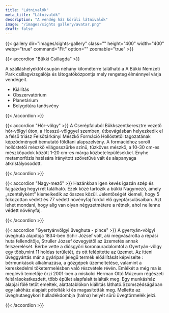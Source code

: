 ```yaml
---
title: "Látnivalók"
meta_title: "Látnivalók"
description: "A vendég ház körüli látnivalók"
image: "/images/sights gallery/avatar.png"
draft: false
---
```



{{< gallery dir="images/sights-gallery" class="" height="400" width="400" webp="true" command="Fit" option="" zoomable="true" >}}

{{< accordion "Bükki Csillagda" >}}

A szálláshelyektől csupán néhány kilométerre található a A Bükki Nemzeti Park csillagvizsgálója és látogatóközpontja mely rengeteg élménnyel várja vendégeit.

- Kiállítás
- Obszervatórium
- Planetárium
- Bolygótúra tanösvény

{{< /accordion >}}

{{< accordion "Hór-völgy" >}}
A Cserépfaluból Bükkszentkeresztre vezető hór-völgyi úton, a Hosszú-völggyel szemben, útbevágásban helyezkedik el a felső triász Felsőtárkányi Mészkő Formáció Hollóstetői tagozatának képződményeit bemutató földtani alapszelvény. A formációhoz sorolt hollóstetői mészkő világosszürke színű, tűzköves mészkő, a 10-30 cm-es mészkőpadok között 1-20 cm-es márga közbetelepülésekkel. Enyhe metamorfózis hatására irányított szövetűvé vált és alapanyaga átkristályosodott.

{{< /accordion >}}

{{< accordion "Nagy-mező" >}}
Hazánkban igen kevés igazán szép és fajgazdag hegyi rét található. Ezek közé tartozik a bükki Nagymező, amely „szentélyként” kiemelkedik az összes közül. Jelentőségét kiemeli, hogy 5 fokozottan védett és 77 védett növényfaj fordul elő gyeptársulásaiban. Azt lehet mondani, hogy alig van olyan négyzetmétere a rétnek, ahol ne lenne védett növényfaj.

{{< /accordion >}}

{{< accordion "Gyertyánvölgyi üveghuta - pince" >}}
A gyertyán-völgyi üveghuta alapítója 1834-ben Schir József volt, aki  megvásárolta a répási huta fellendítője, Struller József özvegyétől az üzemetés annak felszerelését. Bérbe vette a diósgyőri koronauradalomtól a Gyertyán-völgy egy több,mint 11 holdas területét, és ott felépítette az üzemet. Az itteni üveggyártás már a gyáripari jelegű termék előállítását képviselte : bérmunkások alkalmazása, a gőzgépek üzemeltetése, valamint a kereskedelmi tőketermelésben való részvétele révén.  Emlékét a még ma is meglévő temetője őrzi   2001-ben a miskolci Herman Ottó Múzeum régészeti feltárásokatkezdett, több épület alapfalait találták meg. Egy munkásház alapjai fölé tetőt emeltek, alattatablókon kiállítás látható.Szomszédságában egy lakóház alapjait pótolták ki és magasították meg. Mellette az üveghutaegykori hulladékdombja (halna) helyét sűrű üvegtörmelék jelzi.

{{< /accordion >}}
